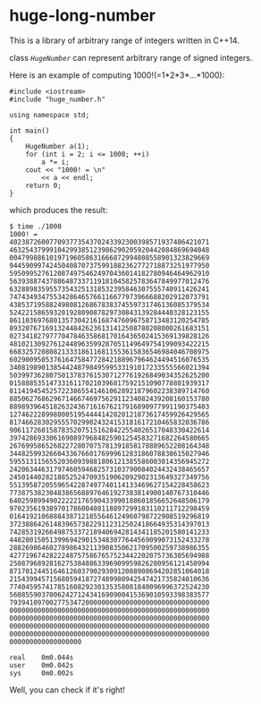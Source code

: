 # huge-long-number

This is a library of arbitrary range of integers written in C++14.

class *`HugeNumber`* can represent arbitrary range of signed integers.

Here is an example of computing 1000!(=1\*2\*3\*...\*1000):

    #include <iostream>
    #include "huge_number.h"

    using namespace std;

    int main()
    {
        HugeNumber a(1);
        for (int i = 2; i <= 1000; ++i)
            a *= i;
        cout << "1000! = \n"
            << a << endl;
        return 0;
    }

which produces the result:

    $ time ./1000
    1000! = 
    40238726007709377354370243392300398571937486421071
    46325437999104299385123986290205920442084869694048
    00479988610197196058631666872994808558901323829669
    94459099742450408707375991882362772718873251977950
    59509952761208749754624970436014182780946464962910
    56393887437886487337119181045825783647849977012476
    63288983595573543251318532395846307555740911426241
    74743493475534286465766116677973966688202912073791
    43853719588249808126867838374559731746136085379534
    52422158659320192809087829730843139284440328123155
    86110369768013573042161687476096758713483120254785
    89320767169132448426236131412508780208000261683151
    02734182797770478463586817016436502415369139828126
    48102130927612448963599287051149649754199093422215
    66832572080821333186116811553615836546984046708975
    60290095053761647584772842188967964624494516076535
    34081989013854424879849599533191017233555566021394
    50399736280750137837615307127761926849034352625200
    01588853514733161170210396817592151090778801939317
    81141945452572238655414610628921879602238389714760
    88506276862967146674697562911234082439208160153780
    88989396451826324367161676217916890977991190375403
    12746222899880051954444142820121873617459926429565
    81746628302955570299024324153181617210465832036786
    90611726015878352075151628422554026517048330422614
    39742869330616908979684825901254583271682264580665
    26769958652682272807075781391858178889652208164348
    34482599326604336766017699961283186078838615027946
    59551311565520360939881806121385586003014356945272
    24206344631797460594682573103790084024432438465657
    24501440282188525247093519062092902313649327349756
    55139587205596542287497740114133469627154228458623
    77387538230483865688976461927383814900140767310446
    64025989949022222176590433990188601856652648506179
    97023561938970178600408118897299183110211712298459
    01641921068884387121855646124960798722908519296819
    37238864261483965738229112312502418664935314397013
    74285319266498753372189406942814341185201580141233
    44828015051399694290153483077644569099073152433278
    28826986460278986432113908350621709500259738986355
    42771967428222487575867657523442202075736305694988
    25087968928162753848863396909959826280956121450994
    87170124451646126037902930912088908694202851064018
    21543994571568059418727489980942547421735824010636
    77404595741785160829230135358081840096996372524230
    56085590370062427124341690900415369010593398383577
    79394109700277534720000000000000000000000000000000
    00000000000000000000000000000000000000000000000000
    00000000000000000000000000000000000000000000000000
    00000000000000000000000000000000000000000000000000
    00000000000000000000000000000000000000000000000000
    000000000000000000

    real	0m0.044s
    user	0m0.042s
    sys	    0m0.002s


Well, you can check if it's right!
